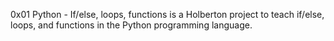 0x01 Python - If/else, loops, functions is a Holberton project to teach if/else, loops, and functions in the Python programming language.
